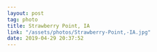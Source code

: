 ```yaml
---
layout: post
tag: photo
title: Strawberry Point, IA
link: "/assets/photos/Strawberry-Point,-IA.jpg"
date: 2019-04-29 20:37:52
---
```

